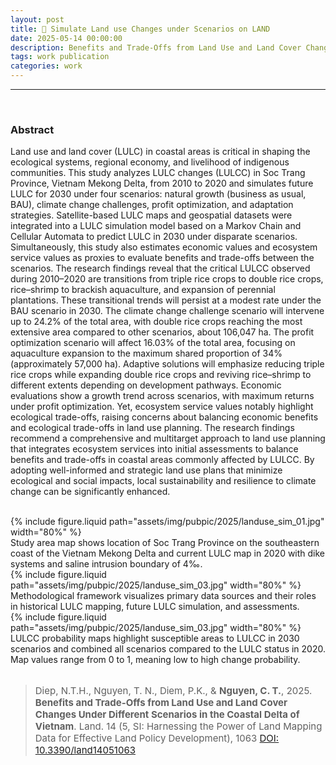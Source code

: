 ```yaml
---
layout: post
title: 📰 Simulate Land use Changes under Scenarios on LAND
date: 2025-05-14 00:00:00
description: Benefits and Trade-Offs from Land Use and Land Cover Changes Under Different Scenarios in the Coastal Delta of Vietnam
tags: work publication 
categories: work
---
```


<hr>
<br>

### Abstract 

Land use and land cover (LULC) in coastal areas is critical in shaping the ecological systems, regional economy, and livelihood of indigenous communities. This study analyzes LULC changes (LULCC) in Soc Trang Province, Vietnam Mekong Delta, from 2010 to 2020 and simulates future LULC for 2030 under four scenarios: natural growth (business as usual, BAU), climate change challenges, profit optimization, and adaptation strategies. Satellite-based LULC maps and geospatial datasets were integrated into a LULC simulation model based on a Markov Chain and Cellular Automata to predict LULC in 2030 under disparate scenarios. Simultaneously, this study also estimates economic values and ecosystem service values as proxies to evaluate benefits and trade-offs between the scenarios. The research findings reveal that the critical LULCC observed during 2010–2020 are transitions from triple rice crops to double rice crops, rice–shrimp to brackish aquaculture, and expansion of perennial plantations. These transitional trends will persist at a modest rate under the BAU scenario in 2030. The climate change challenge scenario will intervene up to 24.2% of the total area, with double rice crops reaching the most extensive area compared to other scenarios, about 106,047 ha. The profit optimization scenario will affect 16.03% of the total area, focusing on aquaculture expansion to the maximum shared proportion of 34% (approximately 57,000 ha). Adaptive solutions will emphasize reducing triple rice crops while expanding double rice crops and reviving rice–shrimp to different extents depending on development pathways. Economic evaluations show a growth trend across scenarios, with maximum returns under profit optimization. Yet, ecosystem service values notably highlight ecological trade-offs, raising concerns about balancing economic benefits and ecological trade-offs in land use planning. The research findings recommend a comprehensive and multitarget approach to land use planning that integrates ecosystem services into initial assessments to balance benefits and trade-offs in coastal areas commonly affected by LULCC. By adopting well-informed and strategic land use plans that minimize ecological and social impacts, local sustainability and resilience to climate change can be significantly enhanced.

<br>

<div class="col-sm mt-3 mt-md-0 text-center">
    {% include figure.liquid path="assets/img/pubpic/2025/landuse_sim_01.jpg" width="80%" %}
</div>
<div class="caption">
    Study area map shows location of Soc Trang Province on the southeastern coast of the Vietnam Mekong Delta and current LULC map in 2020 with dike systems and saline intrusion boundary of 4‰.
</div>


<div class="col-sm mt-3 mt-md-0 text-center">
    {% include figure.liquid path="assets/img/pubpic/2025/landuse_sim_03.jpg" width="80%" %}
</div>
<div class="caption">
    Methodological framework visualizes primary data sources and their roles in historical LULC mapping, future LULC simulation, and assessments.
</div>

<div class="col-sm mt-3 mt-md-0 text-center">
    {% include figure.liquid path="assets/img/pubpic/2025/landuse_sim_03.jpg" width="80%" %}
</div>
<div class="caption">
    LULCC probability maps highlight susceptible areas to LULCC in 2030 scenarios and combined all scenarios compared to the LULC status in 2020. Map values range from 0 to 1, meaning low to high change probability.
</div>


<br>

> <p style="font-size:15px"> Diep, N.T.H., Nguyen, T. N., Diem, P.K., & <b>Nguyen, C. T.</b>, 2025. <b>Benefits and Trade-Offs from Land Use and Land Cover Changes Under Different Scenarios in the Coastal Delta of Vietnam</b>. Land. 14 (5, SI: Harnessing the Power of Land Mapping Data for Effective Land Policy Development), 1063   <a href="https://doi.org/10.3390/land14051063">DOI: 10.3390/land14051063</a><a href="https://canng.github.io/assets/pdf/2025_land_LUCC_benefits_tradeoffs.pdf">  <i class="fa-solid fa-file-pdf"></i></a></p> 